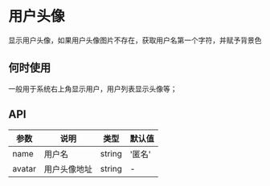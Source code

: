 # 用户头像
显示用户头像，如果用户头像图片不存在，获取用户名第一个字符，并赋予背景色

## 何时使用
一般用于系统右上角显示用户，用户列表显示头像等；

## API
参数|说明|类型|默认值
---|---|---|---
name | 用户名 | string | '匿名'
avatar | 用户头像地址 | string | -